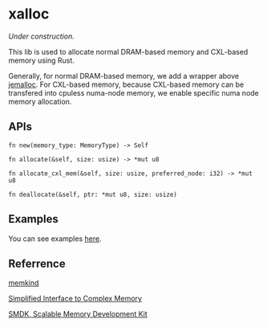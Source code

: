 # xalloc

*Under construction.*

This lib is used to allocate normal DRAM-based memory and CXL-based memory using Rust.

Generally, for normal DRAM-based memory, we add a wrapper above [jemalloc](https://github.com/tikv/jemallocator). For CXL-based memory, because CXL-based memory can be transfered into cpuless numa-node memory, we enable specific numa node memory allocation. 

## APIs

``fn new(memory_type: MemoryType) -> Self``

``fn allocate(&self, size: usize) -> *mut u8``

``fn allocate_cxl_mem(&self, size: usize, preferred_node: i32) -> *mut u8``

``fn deallocate(&self, ptr: *mut u8, size: usize)``


## Examples

You can see examples [here](https://github.com/Tom-CaoZH/xalloc/blob/master/xalloc/src/lib.rs).

## Referrence

[memkind](https://github.com/memkind/memkind)

[Simplified Interface to Complex Memory](https://github.com/lanl/SICM)

[SMDK, Scalable Memory Development Kit](https://github.com/OpenMPDK/SMDK)
